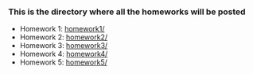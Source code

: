 ### This is the directory where all the homeworks will be posted

 - Homework 1: [homework1/](homework1/)
 - Homework 2: [homework2/](homework2/)
 - Homework 3: [homework3/](homework3/)
 - Homework 4: [homework4/](homework4/)
 - Homework 5: [homework5/](homework5/)
